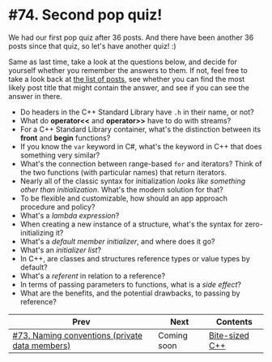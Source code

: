# #74. Second pop quiz!

We had our first pop quiz after 36 posts. And there have been another 36 posts since that quiz, so let's have another quiz! :)

Same as last time, take a look at the questions below, and decide for yourself whether you remember the answers to them. If not, feel free to take a look back at [the list of posts](../README.md), see whether you can find the most likely post title that might contain the answer, and see if you can see the answer in there.

* Do headers in the C++ Standard Library have `.h` in their name, or not?
* What do **operator<<** and **operator>>** have to do with streams?
* For a C++ Standard Library container, what's the distinction between its **front** and **begin** functions?
* If you know the `var` keyword in C#, what's the keyword in C++ that does something very similar?
* What's the connection between range-based `for` and iterators? Think of the two functions (with particular names) that return iterators.
* Nearly all of the classic syntax for initialization *looks like something other than initialization*. What's the modern solution for that?
* To be flexible and customizable, how should an app approach procedure and policy?
* What's a *lambda expression*?
* When creating a new instance of a structure, what's the syntax for zero-initializing it?
* What's a *default member initializer*, and where does it go?
* What's an *initializer list*?
* In C++, are classes and structures reference types or value types by default?
* What's a *referent* in relation to a reference?
* In terms of passing parameters to functions, what is a *side effect*?
* What are the benefits, and the potential drawbacks, to passing by reference?

|Prev|Next|Contents|
|-|-|-|
|[#73. Naming conventions (private data members)](073.md)|Coming soon|[Bite-sized C++](../README.md)|
